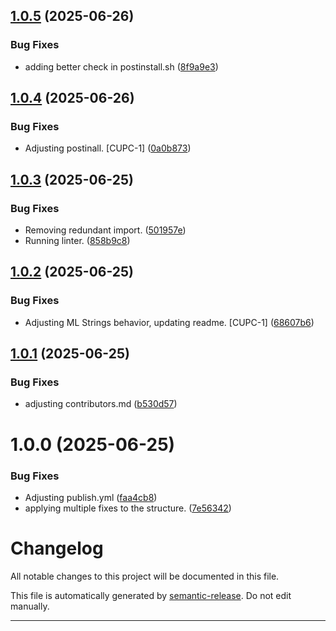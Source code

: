 ## [1.0.5](https://github.com/MiroslavRusev/cuppet-core/compare/v1.0.4...v1.0.5) (2025-06-26)


### Bug Fixes

* adding better check in postinstall.sh ([8f9a9e3](https://github.com/MiroslavRusev/cuppet-core/commit/8f9a9e39c4b652683b48cbd964c6e8ec756cf95d))

## [1.0.4](https://github.com/MiroslavRusev/cuppet-core/compare/v1.0.3...v1.0.4) (2025-06-26)


### Bug Fixes

* Adjusting postinall. [CUPC-1] ([0a0b873](https://github.com/MiroslavRusev/cuppet-core/commit/0a0b873b1acb9a708c57b2e685d81449440318d7))

## [1.0.3](https://github.com/MiroslavRusev/cuppet-core/compare/v1.0.2...v1.0.3) (2025-06-25)


### Bug Fixes

* Removing redundant import. ([501957e](https://github.com/MiroslavRusev/cuppet-core/commit/501957e27efe375123bb6dc5f1448327ce6b999e))
* Running linter. ([858b9c8](https://github.com/MiroslavRusev/cuppet-core/commit/858b9c8b8f003c443c0b4363d5bd56a67a2a2efb))

## [1.0.2](https://github.com/MiroslavRusev/cuppet-core/compare/v1.0.1...v1.0.2) (2025-06-25)


### Bug Fixes

* Adjusting ML Strings behavior, updating readme. [CUPC-1] ([68607b6](https://github.com/MiroslavRusev/cuppet-core/commit/68607b610d845c03ffc1ba469cf6d8d8de104563))

## [1.0.1](https://github.com/MiroslavRusev/cuppet-core/compare/v1.0.0...v1.0.1) (2025-06-25)


### Bug Fixes

* adjusting contributors.md ([b530d57](https://github.com/MiroslavRusev/cuppet-core/commit/b530d57fb26f11ff14213926ede2462d8c0d858b))

# 1.0.0 (2025-06-25)


### Bug Fixes

* Adjusting publish.yml ([faa4cb8](https://github.com/MiroslavRusev/cuppet-core/commit/faa4cb8b0531cb75f09678e8a5d8bc66e2f2f70b))
* applying multiple fixes to the structure. ([7e56342](https://github.com/MiroslavRusev/cuppet-core/commit/7e56342f5a3b04a58f8e355e2148611d19596a27))

# Changelog

All notable changes to this project will be documented in this file.

This file is automatically generated by [semantic-release](https://github.com/semantic-release/semantic-release). Do not edit manually.

---
